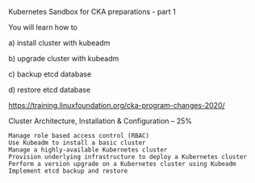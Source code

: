 Kubernetes Sandbox for CKA  preparations - part 1 

You will learn how to 

a) install cluster with kubeadm

b) upgrade cluster with kubeadm

c) backup etcd database

d) restore etcd database


https://training.linuxfoundation.org/cka-program-changes-2020/

Cluster Architecture, Installation & Configuration – 25%

    Manage role based access control (RBAC)
    Use Kubeadm to install a basic cluster
    Manage a highly-available Kubernetes cluster
    Provision underlying infrastructure to deploy a Kubernetes cluster
    Perform a version upgrade on a Kubernetes cluster using Kubeadm
    Implement etcd backup and restore





